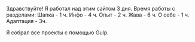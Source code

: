 Здравствуйте!
Я работал над этим сайтом 3 дня.
Время работы с разделами:
Шапка - 1 ч.
Инфо - 4 ч.
Опыт - 2 ч.
Жава - 6 ч.
О себе - 1 ч.
Адаптация - 3ч.

Я собрал все проекты с помощью Gulp.
